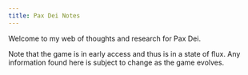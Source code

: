 ```yaml
---
title: Pax Dei Notes
---
```

Welcome to my web of thoughts and research for Pax Dei.

Note that the game is in early access and thus is in a state of flux. Any information found here is subject to change as the game evolves.